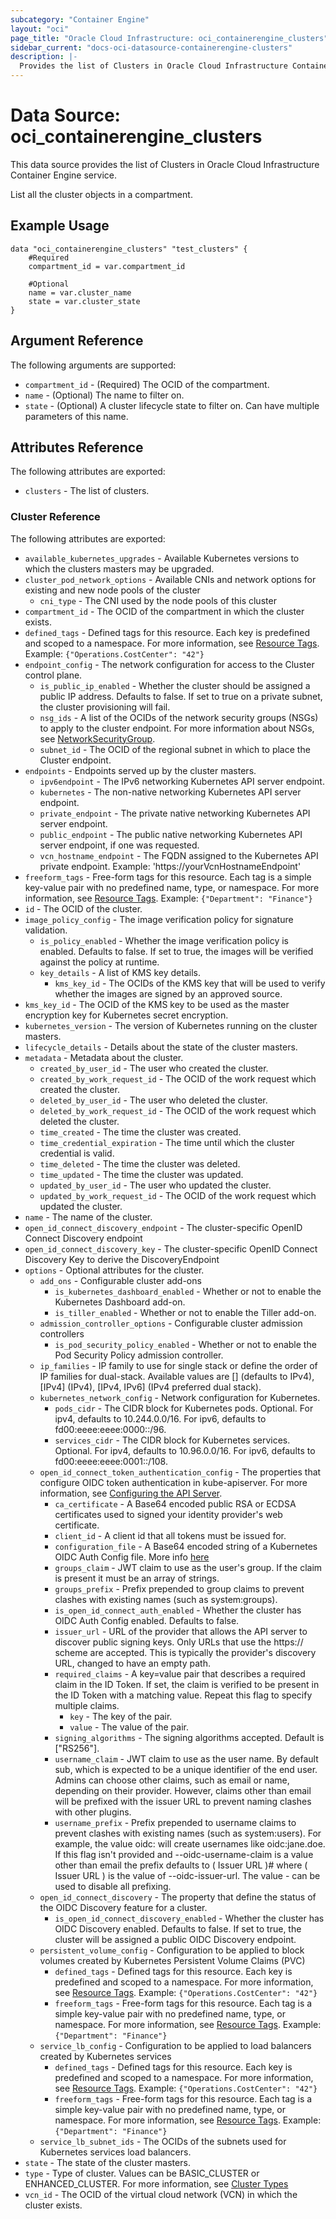 ```yaml
---
subcategory: "Container Engine"
layout: "oci"
page_title: "Oracle Cloud Infrastructure: oci_containerengine_clusters"
sidebar_current: "docs-oci-datasource-containerengine-clusters"
description: |-
  Provides the list of Clusters in Oracle Cloud Infrastructure Container Engine service
---
```


# Data Source: oci_containerengine_clusters
This data source provides the list of Clusters in Oracle Cloud Infrastructure Container Engine service.

List all the cluster objects in a compartment.

## Example Usage

```hcl
data "oci_containerengine_clusters" "test_clusters" {
	#Required
	compartment_id = var.compartment_id

	#Optional
	name = var.cluster_name
	state = var.cluster_state
}
```

## Argument Reference

The following arguments are supported:

* `compartment_id` - (Required) The OCID of the compartment.
* `name` - (Optional) The name to filter on.
* `state` - (Optional) A cluster lifecycle state to filter on. Can have multiple parameters of this name.


## Attributes Reference

The following attributes are exported:

* `clusters` - The list of clusters.

### Cluster Reference

The following attributes are exported:

* `available_kubernetes_upgrades` - Available Kubernetes versions to which the clusters masters may be upgraded.
* `cluster_pod_network_options` - Available CNIs and network options for existing and new node pools of the cluster
	* `cni_type` - The CNI used by the node pools of this cluster
* `compartment_id` - The OCID of the compartment in which the cluster exists.
* `defined_tags` - Defined tags for this resource. Each key is predefined and scoped to a namespace. For more information, see [Resource Tags](https://docs.cloud.oracle.com/iaas/Content/General/Concepts/resourcetags.htm). Example: `{"Operations.CostCenter": "42"}` 
* `endpoint_config` - The network configuration for access to the Cluster control plane. 
	* `is_public_ip_enabled` - Whether the cluster should be assigned a public IP address. Defaults to false. If set to true on a private subnet, the cluster provisioning will fail.
	* `nsg_ids` - A list of the OCIDs of the network security groups (NSGs) to apply to the cluster endpoint. For more information about NSGs, see [NetworkSecurityGroup](https://docs.cloud.oracle.com/iaas/api/#/en/iaas/20160918/NetworkSecurityGroup/). 
	* `subnet_id` - The OCID of the regional subnet in which to place the Cluster endpoint.
* `endpoints` - Endpoints served up by the cluster masters.
	* `ipv6endpoint` - The IPv6 networking Kubernetes API server endpoint.
	* `kubernetes` - The non-native networking Kubernetes API server endpoint.
	* `private_endpoint` - The private native networking Kubernetes API server endpoint.
	* `public_endpoint` - The public native networking Kubernetes API server endpoint, if one was requested.
	* `vcn_hostname_endpoint` - The FQDN assigned to the Kubernetes API private endpoint. Example: 'https://yourVcnHostnameEndpoint' 
* `freeform_tags` - Free-form tags for this resource. Each tag is a simple key-value pair with no predefined name, type, or namespace. For more information, see [Resource Tags](https://docs.cloud.oracle.com/iaas/Content/General/Concepts/resourcetags.htm). Example: `{"Department": "Finance"}` 
* `id` - The OCID of the cluster.
* `image_policy_config` - The image verification policy for signature validation. 
	* `is_policy_enabled` - Whether the image verification policy is enabled. Defaults to false. If set to true, the images will be verified against the policy at runtime.
	* `key_details` - A list of KMS key details.
		* `kms_key_id` - The OCIDs of the KMS key that will be used to verify whether the images are signed by an approved source. 
* `kms_key_id` - The OCID of the KMS key to be used as the master encryption key for Kubernetes secret encryption.
* `kubernetes_version` - The version of Kubernetes running on the cluster masters.
* `lifecycle_details` - Details about the state of the cluster masters.
* `metadata` - Metadata about the cluster.
	* `created_by_user_id` - The user who created the cluster.
	* `created_by_work_request_id` - The OCID of the work request which created the cluster.
	* `deleted_by_user_id` - The user who deleted the cluster.
	* `deleted_by_work_request_id` - The OCID of the work request which deleted the cluster.
	* `time_created` - The time the cluster was created.
	* `time_credential_expiration` - The time until which the cluster credential is valid.
	* `time_deleted` - The time the cluster was deleted.
	* `time_updated` - The time the cluster was updated.
	* `updated_by_user_id` - The user who updated the cluster.
	* `updated_by_work_request_id` - The OCID of the work request which updated the cluster.
* `name` - The name of the cluster.
* `open_id_connect_discovery_endpoint` - The cluster-specific OpenID Connect Discovery endpoint 
* `open_id_connect_discovery_key` - The cluster-specific OpenID Connect Discovery Key to derive the DiscoveryEndpoint 
* `options` - Optional attributes for the cluster.
	* `add_ons` - Configurable cluster add-ons
		* `is_kubernetes_dashboard_enabled` - Whether or not to enable the Kubernetes Dashboard add-on.
		* `is_tiller_enabled` - Whether or not to enable the Tiller add-on.
	* `admission_controller_options` - Configurable cluster admission controllers
		* `is_pod_security_policy_enabled` - Whether or not to enable the Pod Security Policy admission controller.
	* `ip_families` - IP family to use for single stack or define the order of IP families for dual-stack. Available values are [] (defaults to IPv4), [IPv4] (IPv4), [IPv4, IPv6] (IPv4 preferred dual stack).
	* `kubernetes_network_config` - Network configuration for Kubernetes.
		* `pods_cidr` - The CIDR block for Kubernetes pods. Optional. For ipv4, defaults to 10.244.0.0/16. For ipv6, defaults to fd00:eeee:eeee:0000::/96.
		* `services_cidr` - The CIDR block for Kubernetes services. Optional. For ipv4, defaults to 10.96.0.0/16. For ipv6, defaults to fd00:eeee:eeee:0001::/108.
	* `open_id_connect_token_authentication_config` - The properties that configure OIDC token authentication in kube-apiserver. For more information, see [Configuring the API Server](https://kubernetes.io/docs/reference/access-authn-authz/authentication/#using-flags). 
		* `ca_certificate` - A Base64 encoded public RSA or ECDSA certificates used to signed your identity provider's web certificate. 
		* `client_id` - A client id that all tokens must be issued for. 
		* `configuration_file` - A Base64 encoded string of a Kubernetes OIDC Auth Config file. More info [here](https://kubernetes.io/docs/reference/access-authn-authz/authentication/#using-authentication-configuration) 
		* `groups_claim` - JWT claim to use as the user's group. If the claim is present it must be an array of strings. 
		* `groups_prefix` - Prefix prepended to group claims to prevent clashes with existing names (such as system:groups). 
		* `is_open_id_connect_auth_enabled` - Whether the cluster has OIDC Auth Config enabled. Defaults to false. 
		* `issuer_url` - URL of the provider that allows the API server to discover public signing keys.  Only URLs that use the https:// scheme are accepted. This is typically the provider's discovery URL,  changed to have an empty path. 
		* `required_claims` - A key=value pair that describes a required claim in the ID Token. If set, the claim is verified to be present  in the ID Token with a matching value. Repeat this flag to specify multiple claims. 
			* `key` - The key of the pair.
			* `value` - The value of the pair.
		* `signing_algorithms` - The signing algorithms accepted. Default is ["RS256"]. 
		* `username_claim` - JWT claim to use as the user name. By default sub, which is expected to be a unique identifier of the end  user. Admins can choose other claims, such as email or name, depending on their provider. However, claims  other than email will be prefixed with the issuer URL to prevent naming clashes with other plugins. 
		* `username_prefix` - Prefix prepended to username claims to prevent clashes with existing names (such as system:users).  For example, the value oidc: will create usernames like oidc:jane.doe. If this flag isn't provided and  --oidc-username-claim is a value other than email the prefix defaults to ( Issuer URL )# where  ( Issuer URL ) is the value of --oidc-issuer-url. The value - can be used to disable all prefixing. 
	* `open_id_connect_discovery` - The property that define the status of the OIDC Discovery feature for a cluster. 
		* `is_open_id_connect_discovery_enabled` - Whether the cluster has OIDC Discovery enabled. Defaults to false. If set to true, the cluster will be assigned a public OIDC Discovery endpoint. 
	* `persistent_volume_config` - Configuration to be applied to block volumes created by Kubernetes Persistent Volume Claims (PVC)
		* `defined_tags` - Defined tags for this resource. Each key is predefined and scoped to a namespace. For more information, see [Resource Tags](https://docs.cloud.oracle.com/iaas/Content/General/Concepts/resourcetags.htm). Example: `{"Operations.CostCenter": "42"}` 
		* `freeform_tags` - Free-form tags for this resource. Each tag is a simple key-value pair with no predefined name, type, or namespace. For more information, see [Resource Tags](https://docs.cloud.oracle.com/iaas/Content/General/Concepts/resourcetags.htm). Example: `{"Department": "Finance"}` 
	* `service_lb_config` - Configuration to be applied to load balancers created by Kubernetes services
		* `defined_tags` - Defined tags for this resource. Each key is predefined and scoped to a namespace. For more information, see [Resource Tags](https://docs.cloud.oracle.com/iaas/Content/General/Concepts/resourcetags.htm). Example: `{"Operations.CostCenter": "42"}` 
		* `freeform_tags` - Free-form tags for this resource. Each tag is a simple key-value pair with no predefined name, type, or namespace. For more information, see [Resource Tags](https://docs.cloud.oracle.com/iaas/Content/General/Concepts/resourcetags.htm). Example: `{"Department": "Finance"}` 
	* `service_lb_subnet_ids` - The OCIDs of the subnets used for Kubernetes services load balancers.
* `state` - The state of the cluster masters.
* `type` - Type of cluster. Values can be BASIC_CLUSTER or ENHANCED_CLUSTER. For more information, see [Cluster Types](https://docs.cloud.oracle.com/iaas/Content/ContEng/Tasks/contengcomparingenhancedwithbasicclusters_topic.htm)
* `vcn_id` - The OCID of the virtual cloud network (VCN) in which the cluster exists.

